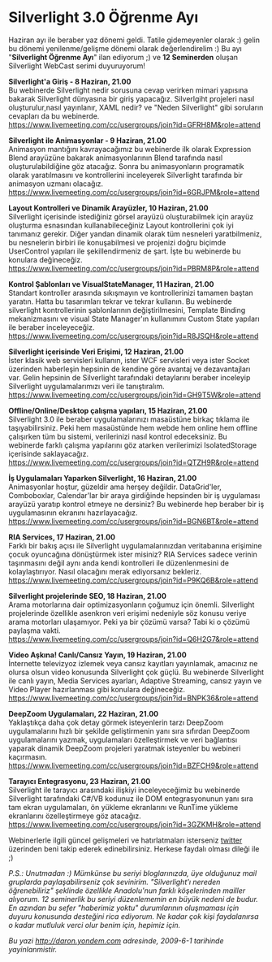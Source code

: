 # Silverlight 3.0 Öğrenme Ayı
Haziran ayı ile beraber yaz dönemi geldi. Tatile gidemeyenler olarak :)
gelin bu dönemi yenilenme/gelişme dönemi olarak değerlendirelim :) Bu
ayı "**Silverlight Öğrenme Ayı**" ilan ediyorum ;) ve **12 Seminerden**
oluşan Silverlight WebCast serimi duyuruyorum!

**Silverlight'a Giriş - 8 Haziran, 21.00**\
Bu webinerde Silverlight nedir sorusuna cevap verirken mimari yapısına
bakarak Silverlight dünyasına bir giriş yapacağız. Silverlgiht projeleri
nasıl oluşturulur,nasıl yayınlanır, XAML nedir? ve "Neden Silverlight"
gibi soruların cevapları da bu webinerde.\
 <https://www.livemeeting.com/cc/usergroups/join?id=GFRH8M&role=attend>

**Silverlight ile Animasyonlar - 9 Haziran, 21.00**\
 Animasyon mantığını kavrayacağımız bu webinerde ilk olarak Expression
Blend arayüzüne bakarak animasyonlarının Blend tarafında nasıl
oluşturulabildiğine göz atacağız. Sonra bu animasyonların programatik
olarak yaratılmasını ve kontrollerini inceleyerek Silverlight tarafında
bir animasyon uzmanı olacağız.\
 <https://www.livemeeting.com/cc/usergroups/join?id=6GRJPM&role=attend>

**Layout Kontrolleri ve Dinamik Arayüzler, 10 Haziran, 21.00**\
 Silverlight içerisinde istediğiniz görsel arayüzü oluşturabilmek için
arayüz oluşturma esnasından kullanabileceğiniz Layout kontrollerini çok
iyi tanımanız gerekir. Diğer yandan dinamik olarak tüm nesneleri
yaratbilmeniz, bu nesnelerin birbiri ile konuşabilmesi ve projenizi
doğru biçimde UserControl yapıları ile şekillendirmeniz de şart. İşte bu
webinerde bu konulara değineceğiz.\
 <https://www.livemeeting.com/cc/usergroups/join?id=PBRM8P&role=attend>

**Kontrol Şablonları ve VisualStateManager, 11 Haziran, 21.00**\
 Standart kontroller arasında sıkışmayın ve kontrollerinizi tamamen
baştan yaratın. Hatta bu tasarımları tekrar ve tekrar kullanın. Bu
webinerde silverlight kontrollerinin şablonlarının değiştirilmesini,
Template Binding mekanizmasını ve visual State Manager'ın kullanımını
Custom State yapıları ile beraber inceleyeceğiz.\
 <https://www.livemeeting.com/cc/usergroups/join?id=R8JSQH&role=attend>

**Silverlight içerisinde Veri Erişimi, 12 Haziran, 21.00**\
 İster klasik web servisleri kullanın, ister WCF servisleri veya ister
Socket üzerinden haberleşin hepsinin de kendine göre avantaj ve
dezavantajları var. Gelin hepsinin de Silverlight tarafındaki
detaylarını beraber inceleyip Silverlight uygulamalarımızı veri ile
tanıştıralım.\
 <https://www.livemeeting.com/cc/usergroups/join?id=GH9T5W&role=attend>

**Offline/Online/Desktop çalışma yapıları, 15 Haziran, 21.00**\
 Silverlight 3.0 ile beraber uygulamalarınızı masaüstüne birkaç tıklama
ile taşıyabilirsiniz. Peki hem masaüstünde hem webde hem online hem
offline çalışırken tüm bu sistemi, verilerinizi nasıl kontrol
edeceksiniz. Bu webinerde farklı çalışma yapılarını göz atarken
verilerimizi IsolatedStorage içerisinde saklayacağız.\
 <https://www.livemeeting.com/cc/usergroups/join?id=QTZH9R&role=attend>

**İş Uygulamaları Yaparken Silverlight, 16 Haziran, 21.00**\
 Animasyonlar hoştur, güzeldir ama herşey değildir. DataGrid'ler,
Comboboxlar, Calendar'lar bir araya girdiğinde hepsinden bir iş
uygulaması arayüzü yaratıp kontrol etmeye ne dersiniz? Bu webinerde hep
beraber bir iş uygulamasının ekranını hazırlayacağız.\
 <https://www.livemeeting.com/cc/usergroups/join?id=BGN6BT&role=attend>

**RIA Services, 17 Haziran, 21.00**\
 Farklı bir bakış açısı ile Silverlight uygulamalarınızdan veritabanına
erişimine çocuk oyuncağına dönüştürmek ister misiniz? RIA Services
sadece verinin taşınmasını değil aynı anda kendi kontrolleri ile
düzenlenmesini de kolaylaştırıyor. Nasıl olacağını merak ediyorsanız
bekleriz.\
 <https://www.livemeeting.com/cc/usergroups/join?id=P9KQ6B&role=attend>

**Silverlight projelerinde SEO, 18 Haziran, 21.00**\
 Arama motorlarına dair optimizasyonların çoğumuz için önemli.
Silverlight projelerinde özellikle asenkron veri erişimi nedeniyle söz
konusu veriye arama motorları ulaşamıyor. Peki ya bir çözümü varsa? Tabi
ki o çözümü paylaşma vakti.\
 <https://www.livemeeting.com/cc/usergroups/join?id=Q6H2G7&role=attend>

**Video Aşkına! Canlı/Cansız Yayın, 19 Haziran, 21.00**\
 İnternette televizyoz izlemek veya cansız kayıtları yayınlamak,
amacınız ne olursa olsun video konusunda Silverlight çok güçlü. Bu
webinerde Silverlight ile canlı yayın, Media Services ayarları, Adaptive
Streaming, cansız yayın ve Video Player hazırlanması gibi konulara
değineceğiz.\
 <https://www.livemeeting.com/cc/usergroups/join?id=BNPK36&role=attend>

**DeepZoom Uygulamaları, 22 Haziran, 21.00**\
 Yaklaştıkça daha çok detay görmek isteyenlerin tarzı DeepZoom
uygulamalarını hızlı bir şekilde geliştirmenin yanı sıra sıfırdan
DeepZoom uygulamalarını yazmak, uygulamaları özelleştirmek ve veri
bağlantısı yaparak dinamik DeepZoom projeleri yaratmak isteyenler bu
webineri kaçırmasın.\
 <https://www.livemeeting.com/cc/usergroups/join?id=BZFCH9&role=attend>

**Tarayıcı Entegrasyonu, 23 Haziran, 21.00**\
 Silverlight ile tarayıcı arasındaki ilişkiyi inceleyeceğimiz bu
webinerde Silverlight tarafındaki C\#/VB kodunuz ile DOM entegrasyonunun
yanı sıra tam ekran uygulamaları, ön yükleme ekranlarını ve RunTime
yükleme ekranlarını özelleştirmeye göz atacağız.\
 <https://www.livemeeting.com/cc/usergroups/join?id=3GZKMH&role=attend>

Webinerlerle ilgili güncel gelişmeleri ve hatırlatmaları isterseniz
[twitter](http://www.twitter.com/daronyondem) üzerinden beni takip
ederek edinebilirsiniz. Herkese faydalı olması dileği ile ;)

*P.S.: Unutmadan :) Mümkünse bu seriyi bloglarınızda, üye olduğunuz mail
gruplarda paylaşabilirseniz çok sevinirim. "Silverlight'ı nereden
öğrenebiliriz" şeklinde özellikle Anadolu'nun farklı köşelerinden
mailler alıyorum. 12 seminerlik bu seriyi düzenlememin en büyük nedeni
de budur. En azından bu sefer "haberimiz yoktu" durumlarının oluşmaması
için duyuru konusunda desteğini rica ediyorum. Ne kadar çok kişi
faydalanırsa o kadar mutluluk verci olur benim için, hepimiz için.*



*Bu yazi http://daron.yondem.com adresinde, 2009-6-1 tarihinde yayinlanmistir.*
